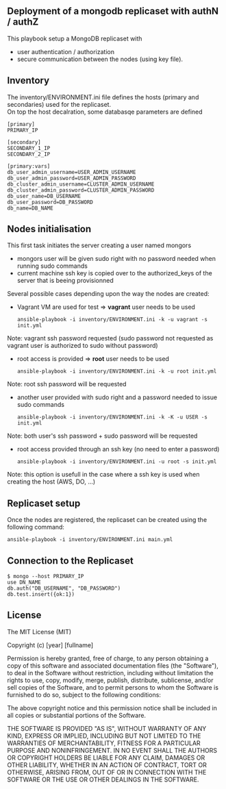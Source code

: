 Deployment of a mongodb replicaset with authN / authZ
-----------------------------------------------------

This playbook setup a MongoDB replicaset with
* user authentication / authorization
* secure communication between the nodes (using key file).

Inventory
---------

The inventory/ENVIRONMENT.ini file defines the hosts (primary and secondaries) used for the replicaset.  
On top the host decalration, some databasqe parameters are defined

```
[primary]
PRIMARY_IP

[secondary]
SECONDARY_1_IP
SECONDARY_2_IP

[primary:vars]
db_user_admin_username=USER_ADMIN_USERNAME
db_user_admin_password=USER_ADMIN_PASSWORD
db_cluster_admin_username=CLUSTER_ADMIN_USERNAME
db_cluster_admin_password=CLUSTER_ADMIN_PASSWORD
db_user_name=DB_USERNAME
db_user_password=DB_PASSWORD
db_name=DB_NAME
```

Nodes initialisation
--------------------

This first task initiates the server creating a user named mongors
* mongors user will be given sudo right with no password needed when running sudo commands
* current machine ssh key is copied over to the authorized_keys of the server that is beeing provisionned

Several possible cases depending upon the way the nodes are created:

* Vagrant VM are used for test => **vagrant** user needs to be used

  ```ansible-playbook -i inventory/ENVIRONMENT.ini -k -u vagrant -s init.yml```

Note: vagrant ssh password requested (sudo password not requested as vagrant user is authorized to sudo without password)

* root access is provided => **root** user needs to be used

  ```ansible-playbook -i inventory/ENVIRONMENT.ini -k -u root init.yml```

Note: root ssh password will be requested

* another user provided with sudo right and a password needed to issue sudo commands

  ```ansible-playbook -i inventory/ENVIRONMENT.ini -k -K -u USER -s init.yml```

Note: both user's ssh password + sudo password will be requested

* root access provided through an ssh key (no need to enter a password)

  ```ansible-playbook -i inventory/ENVIRONMENT.ini -u root -s init.yml```

Note: this option is usefull in the case where a ssh key is used when creating the host (AWS, DO, ...)

Replicaset setup
----------------

Once the nodes are registered, the replicaset can be created using the following command:

```ansible-playbook -i inventory/ENVIRONMENT.ini main.yml```

Connection to the Replicaset
----------------------------

```
$ mongo --host PRIMARY_IP
use DN_NAME
db.auth("DB_USERNAME", "DB_PASSWORD")
db.test.insert({ok:1})
```

License
-------

The MIT License (MIT)

Copyright (c) [year] [fullname]

Permission is hereby granted, free of charge, to any person obtaining a copy
of this software and associated documentation files (the "Software"), to deal
in the Software without restriction, including without limitation the rights
to use, copy, modify, merge, publish, distribute, sublicense, and/or sell
copies of the Software, and to permit persons to whom the Software is
furnished to do so, subject to the following conditions:

The above copyright notice and this permission notice shall be included in all
copies or substantial portions of the Software.

THE SOFTWARE IS PROVIDED "AS IS", WITHOUT WARRANTY OF ANY KIND, EXPRESS OR
IMPLIED, INCLUDING BUT NOT LIMITED TO THE WARRANTIES OF MERCHANTABILITY,
FITNESS FOR A PARTICULAR PURPOSE AND NONINFRINGEMENT. IN NO EVENT SHALL THE
AUTHORS OR COPYRIGHT HOLDERS BE LIABLE FOR ANY CLAIM, DAMAGES OR OTHER
LIABILITY, WHETHER IN AN ACTION OF CONTRACT, TORT OR OTHERWISE, ARISING FROM,
OUT OF OR IN CONNECTION WITH THE SOFTWARE OR THE USE OR OTHER DEALINGS IN THE
SOFTWARE.
